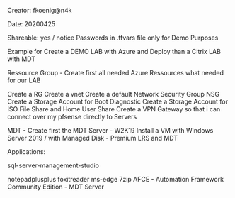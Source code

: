 Creator: fkoenig@n4k

Date: 20200425

Shareable: yes / notice Passwords in .tfvars file only for Demo Purposes

Example for Create a DEMO LAB with Azure and Deploy than a Citrix LAB with MDT

Ressource Group - Create first all needed Azure Ressources what needed for our LAB

Create a RG
Create a vnet
Create a default Network Security Group NSG
Create a Storage Account for Boot Diagnostic
Create a Storage Account for ISO File Share and Home User Share
Create a VPN Gateway so that i can connect over my pfsense directly to Servers

MDT - Create first the MDT Server - W2K19
Install a VM with Windows Server 2019 / with Managed Disk - Premium LRS and MDT

Applications:

sql-server-management-studio

notepadplusplus
foxitreader
ms-edge
7zip
AFCE - Automation Framework Community Edition - MDT Server
